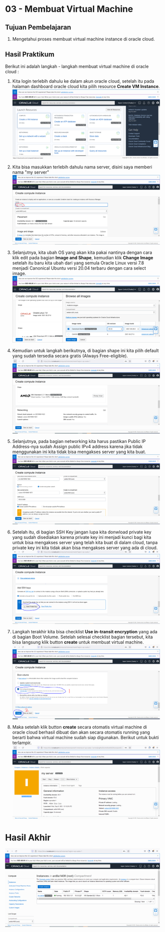 # 03 - Membuat Virtual Machine

## Tujuan Pembelajaran

1. Mengetahui proses membuat virtual machine instance di oracle cloud.

## Hasil Praktikum

Berikut ini adalah langkah - langkah membuat virtual machine di oracle cloud :
1. Kita login terlebih dahulu ke dalam akun oracle cloud, setelah itu pada halaman dashboard oracle cloud kita pilih resource <b>Create VM Instance</b>.
![Screenshot Instalasi VM1](img/langkah1_vm.png)

2. Kita bisa masukkan terlebih dahulu nama server, disini saya memberi nama "my server"
![Screenshot Instalasi VM1](img/langkah1.2_vm.png)

3. Selanjutnya, kita ubah OS yang akan kita pakai nantinya dengan cara klik edit pada bagian <b>Image and Shape</b>, kemudian klik <b>Change Image</b> setelah itu baru kita ubah dari yang semula Oracle Linux versi 7.8 menjadi Canonical Ubuntu versi 20.04 terbaru dengan cara select image.
![Screenshot Instalasi VM1](img/langkah2_vm.png)

4. Kemudian untuk langkah berikutnya, di bagian shape ini kita pilih default yang sudah tersedia secara gratis (Always Free-eligible).
![Screenshot Instalasi VM1](img/langkah3_vm.png)

5. Selanjutnya, pada bagian networking kita harus pastikan Public IP Address-nya sudah Assign public IPv4 address karena jika tidak menggunakan ini kita tidak bisa mengakses server yang kita buat.
![Screenshot Instalasi VM1](img/langkah4_vm.png)

6. Setelah itu, di bagian SSH Key jangan lupa kita donwload private key yang sudah disediakan karena private key ini menjadi kunci bagi kita untuk bisa mengakses server yang telah kita buat di dalam cloud, tanpa private key ini kita tidak akan bisa mengakses server yang ada di cloud.
![Screenshot Instalasi VM1](img/langkah5_vm.png)

7. Langkah terakhir kita bisa checklist <b>Use in-transit encryption</b> yang ada di bagian Boot Volume. Setelah selesai checklist bagian tersebut, kita bisa langsung klik button <b>create</b> untuk membuat virtual machine.
![Screenshot Instalasi VM1](img/langkah6_vmo.png)

8. Maka setelah klik button <b>create</b> secara otomatis virtual machine di oracle cloud berhasil dibuat dan akan secara otomatis running yang berarti bahwa virtual machine sudah siap digunakan. Berikut untuk bukti terlampir.
![Screenshot Instalasi VM1](img/langkah7_vmo.png)
# Hasil Akhir 

![Screenshot Instalasi VM1](img/langkah8_vmo.png)